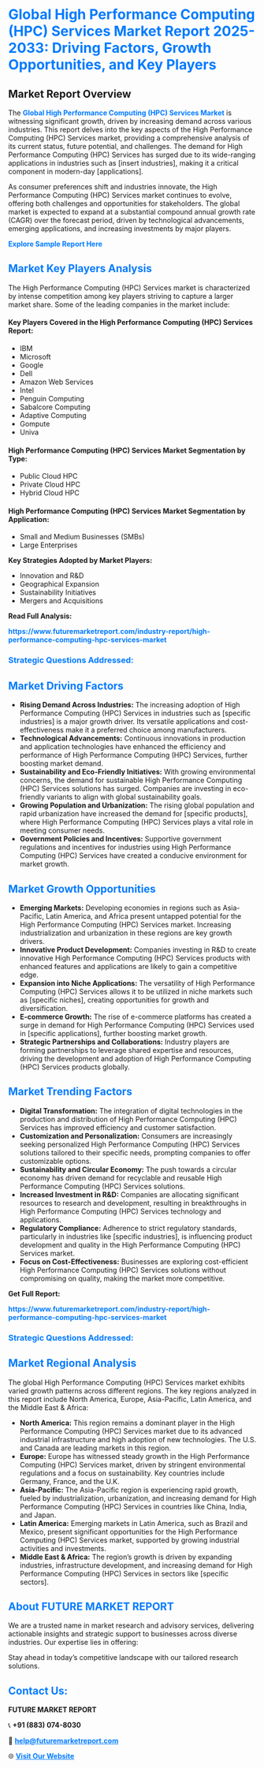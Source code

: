 <h1 style="color: #007BFF;">Global High Performance Computing (HPC) Services Market Report 2025-2033: Driving Factors, Growth Opportunities, and Key Players</h1>

<section id="overview">
<h2>Market Report Overview</h2>
<p>The <a href="https://www.futuremarketreport.com/industry-report/high-performance-computing-hpc-services-market" style="color: #007BFF; text-decoration: none;"><strong>Global High Performance Computing (HPC) Services Market</strong></a> is witnessing significant growth, driven by increasing demand across various industries. This report delves into the key aspects of the High Performance Computing (HPC) Services market, providing a comprehensive analysis of its current status, future potential, and challenges. The demand for High Performance Computing (HPC) Services has surged due to its wide-ranging applications in industries such as [insert industries], making it a critical component in modern-day [applications].</p>
<p>As consumer preferences shift and industries innovate, the High Performance Computing (HPC) Services market continues to evolve, offering both challenges and opportunities for stakeholders. The global market is expected to expand at a substantial compound annual growth rate (CAGR) over the forecast period, driven by technological advancements, emerging applications, and increasing investments by major players.</p>
</section>

<section id="overview">
<p><a href="https://www.futuremarketreport.com/request-sample/reportId=104126" style="color: #007BFF; text-decoration: none;"><strong>Explore Sample Report Here</strong></a></p>
</section>

<section id="key-players">
<h2 style="color: #007BFF;">Market Key Players Analysis</h2>
<p>The High Performance Computing (HPC) Services market is characterized by intense competition among key players striving to capture a larger market share. Some of the leading companies in the market include:</p>
<h4>Key Players Covered in the High Performance Computing (HPC) Services Report:</h4>
<ul><li>IBM</li><li>Microsoft</li><li>Google</li><li>Dell</li><li>Amazon Web Services</li><li>Intel</li><li>Penguin Computing</li><li>Sabalcore Computing</li><li>Adaptive Computing</li><li>Gompute</li><li>Univa</li></ul>
<h4>High Performance Computing (HPC) Services Market Segmentation by Type:</h4>
<ul><li>Public Cloud HPC</li><li>Private Cloud HPC</li><li>Hybrid Cloud HPC</li></ul>

<h4>High Performance Computing (HPC) Services Market Segmentation by Application:</h4>
<ul><li>Small and Medium Businesses (SMBs)</li><li>Large Enterprises</li></ul>
<p><strong>Key Strategies Adopted by Market Players:</strong></p>
<ul>
<li>Innovation and R&D</li>
<li>Geographical Expansion</li>
<li>Sustainability Initiatives</li>
<li>Mergers and Acquisitions</li>
</ul>
</section>

<section>
<p><strong>Read Full Analysis: </strong></p><a href="https://www.futuremarketreport.com/industry-report/high-performance-computing-hpc-services-market" style="color: #007BFF; text-decoration: none;"><strong>https://www.futuremarketreport.com/industry-report/high-performance-computing-hpc-services-market</strong></a>
<h3 style="color: #007BFF;">Strategic Questions Addressed:</h3>
</section>

<section id="driving-factors">
<h2 style="color: #007BFF;">Market Driving Factors</h2>
<ul>
<li><strong>Rising Demand Across Industries:</strong> The increasing adoption of High Performance Computing (HPC) Services in industries such as [specific industries] is a major growth driver. Its versatile applications and cost-effectiveness make it a preferred choice among manufacturers.</li>
<li><strong>Technological Advancements:</strong> Continuous innovations in production and application technologies have enhanced the efficiency and performance of High Performance Computing (HPC) Services, further boosting market demand.</li>
<li><strong>Sustainability and Eco-Friendly Initiatives:</strong> With growing environmental concerns, the demand for sustainable High Performance Computing (HPC) Services solutions has surged. Companies are investing in eco-friendly variants to align with global sustainability goals.</li>
<li><strong>Growing Population and Urbanization:</strong> The rising global population and rapid urbanization have increased the demand for [specific products], where High Performance Computing (HPC) Services plays a vital role in meeting consumer needs.</li>
<li><strong>Government Policies and Incentives:</strong> Supportive government regulations and incentives for industries using High Performance Computing (HPC) Services have created a conducive environment for market growth.</li>
</ul>
</section>

<section id="growth-opportunities">
<h2 style="color: #007BFF;">Market Growth Opportunities</h2>
<ul>
<li><strong>Emerging Markets:</strong> Developing economies in regions such as Asia-Pacific, Latin America, and Africa present untapped potential for the High Performance Computing (HPC) Services market. Increasing industrialization and urbanization in these regions are key growth drivers.</li>
<li><strong>Innovative Product Development:</strong> Companies investing in R&D to create innovative High Performance Computing (HPC) Services products with enhanced features and applications are likely to gain a competitive edge.</li>
<li><strong>Expansion into Niche Applications:</strong> The versatility of High Performance Computing (HPC) Services allows it to be utilized in niche markets such as [specific niches], creating opportunities for growth and diversification.</li>
<li><strong>E-commerce Growth:</strong> The rise of e-commerce platforms has created a surge in demand for High Performance Computing (HPC) Services used in [specific applications], further boosting market growth.</li>
<li><strong>Strategic Partnerships and Collaborations:</strong> Industry players are forming partnerships to leverage shared expertise and resources, driving the development and adoption of High Performance Computing (HPC) Services products globally.</li>
</ul>
</section>

<section id="trending-factors">
<h2 style="color: #007BFF;">Market Trending Factors</h2>
<ul>
<li><strong>Digital Transformation:</strong> The integration of digital technologies in the production and distribution of High Performance Computing (HPC) Services has improved efficiency and customer satisfaction.</li>
<li><strong>Customization and Personalization:</strong> Consumers are increasingly seeking personalized High Performance Computing (HPC) Services solutions tailored to their specific needs, prompting companies to offer customizable options.</li>
<li><strong>Sustainability and Circular Economy:</strong> The push towards a circular economy has driven demand for recyclable and reusable High Performance Computing (HPC) Services solutions.</li>
<li><strong>Increased Investment in R&D:</strong> Companies are allocating significant resources to research and development, resulting in breakthroughs in High Performance Computing (HPC) Services technology and applications.</li>
<li><strong>Regulatory Compliance:</strong> Adherence to strict regulatory standards, particularly in industries like [specific industries], is influencing product development and quality in the High Performance Computing (HPC) Services market.</li>
<li><strong>Focus on Cost-Effectiveness:</strong> Businesses are exploring cost-efficient High Performance Computing (HPC) Services solutions without compromising on quality, making the market more competitive.</li>
</ul>
</section>

<section>
<p><strong>Get Full Report: </strong></p><a href="https://www.futuremarketreport.com/industry-report/high-performance-computing-hpc-services-market" style="color: #007BFF; text-decoration: none;"><strong>https://www.futuremarketreport.com/industry-report/high-performance-computing-hpc-services-market</strong></a>
<h3 style="color: #007BFF;">Strategic Questions Addressed:</h3>
</section>


<section id="regional-analysis">
<h2 style="color: #007BFF;">Market Regional Analysis</h2>
<p>The global High Performance Computing (HPC) Services market exhibits varied growth patterns across different regions. The key regions analyzed in this report include North America, Europe, Asia-Pacific, Latin America, and the Middle East & Africa:</p>
<ul>
<li><strong>North America:</strong> This region remains a dominant player in the High Performance Computing (HPC) Services market due to its advanced industrial infrastructure and high adoption of new technologies. The U.S. and Canada are leading markets in this region.</li>
<li><strong>Europe:</strong> Europe has witnessed steady growth in the High Performance Computing (HPC) Services market, driven by stringent environmental regulations and a focus on sustainability. Key countries include Germany, France, and the U.K.</li>
<li><strong>Asia-Pacific:</strong> The Asia-Pacific region is experiencing rapid growth, fueled by industrialization, urbanization, and increasing demand for High Performance Computing (HPC) Services in countries like China, India, and Japan.</li>
<li><strong>Latin America:</strong> Emerging markets in Latin America, such as Brazil and Mexico, present significant opportunities for the High Performance Computing (HPC) Services market, supported by growing industrial activities and investments.</li>
<li><strong>Middle East & Africa:</strong> The region’s growth is driven by expanding industries, infrastructure development, and increasing demand for High Performance Computing (HPC) Services in sectors like [specific sectors].</li>
</ul>
</section>

<footer>
<h2 style="color: #007BFF;">About FUTURE MARKET REPORT</h2>
<p>We are a trusted name in market research and advisory services, delivering actionable insights and strategic support to businesses across diverse industries. Our expertise lies in offering:</p>

<p>Stay ahead in today’s competitive landscape with our tailored research solutions.</p>

<h2 style="color: #007BFF;">Contact Us:</h2>
<p><strong>FUTURE MARKET REPORT</strong></p>
<p>📞 <strong>+91 (883) 074-8030</strong></p>
<p>📧 <strong><a href="mailto:help@futuremarketreport.com" style="color: #007BFF;">help@futuremarketreport.com</a></strong></p>
<p>🌐 <strong><a href="https://www.futuremarketreport.com/" style="color: #007BFF;">Visit Our Website</a></strong></p>
</footer>